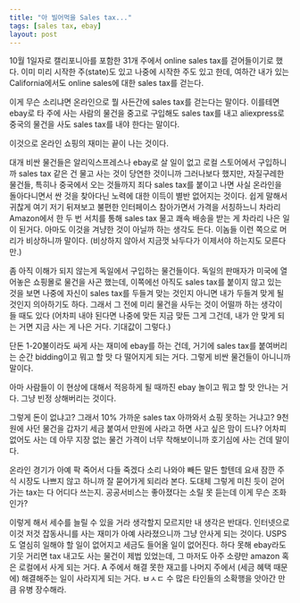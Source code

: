 ```yaml
---
title: "아 빌어먹을 Sales tax..."
tags: [sales tax, ebay]
layout: post
---
```


10월 1일자로 캘리포니아를 포함한 31개 주에서 online sales tax를 걷어들이기로 했다. 이미 미리 시작한 주(state)도 있고 나중에 시작한 주도 있고 한데, 여하간 내가 있는 California에서도 online sales에 대한 sales tax를 걷는다.

이게 무슨 소리냐면 온라인으로 뭘 사든간에 sales tax를 걷는다는 말이다. 이를테면 ebay로 타 주에 사는 사람의 물건을 중고로 구입해도 sales tax를 내고 aliexpress로 중국의 물건을 사도 sales tax를 내야 한다는 말이다.

이것으로 온라인 쇼핑의 재미는 끝이 나는 것이다. 

대개 비싼 물건들은 알리익스프레스나 ebay로 살 일이 없고 로컬 스토어에서 구입하니까 sales tax 같은 건 물고 사는 것이 당연한 것이니까 그러나보다 했지만, 자질구레한 물건들, 특히나 중국에서 오는 것들까지 죄다 sales tax를 붙이고 나면 사실 온라인을 돌아다니면서 싼 것을 찾아다닌 노력에 대한 이득이 별반 없어지는 것이다. 쉽게 말해서 귀찮게 여기 저기 뒤져보고 불편한 인터페이스 참아가면서 가격을 서칭하느니 차라리 Amazon에서 한 두 번 서치를 통해 sales tax 물고 쾌속 배송을 받는 게 차라리 나은 일이 된거다. 아마도 이것을 겨냥한 것이 아닐까 하는 생각도 든다. 이놈들 이런 쪽으로 머리가 비상하니까 말이다. (비상하지 않아서 지금껏 놔두다가 이제서야 하는지도 모른다만.)

좀 아직 이해가 되지 않는게 독일에서 구입하는 물건들이다. 독일의 판매자가 미국에 열어놓은 쇼핑몰로 물건을 사곤 했는데, 이쪽에선 아직도 sales tax를 붙이지 않고 있는 것을 보면 나중에 자신이 sales tax를 두들겨 맞는 것인지 아니면 내가 두들겨 맞게 될 것인지 의아하기도 하다. 그래서 그 전에 미리 물건을 사두는 것이 어떨까 하는 생각이 들 때도 있다 (어차피 내야 된다면 나중에 맞든 지금 맞든 그게 그건데, 내가 안 맞게 되는 거면 지금 사는 게 나은 거다. 기대값이 그렇다.)

단돈 1-20불이라도 싸게 사는 재미에 ebay를 하는 건데, 거기에 sales tax를 붙여버리는 순간 bidding이고 뭐고 할 맛 다 떨어지게 되는 거다. 그렇게 비싼 물건들이 아니니까 말이다.

아마 사람들이 이 현상에 대해서 적응하게 될 때까진 ebay 놀이고 뭐고 할 맛 안나는 거다. 그냥 빈정 상해버리는 것이다. 

그렇게 돈이 없냐고? 그래서 10% 가까운 sales tax 아까와서 쇼핑 못하는 거냐고? 9천원에 사던 물건을 갑자기 세금 붙여서 만원에 사라고 하면 사고 싶은 맘이 드나? 어차피 없어도 사는 데 아무 지장 없는 물건 가격이 너무 착해보이니까 호기심에 사는 건데 말이다. 

온라인 경기가 아예 팍 죽어서 다들 죽겠다 소리 나와야 빼든 말든 할텐데 요새 잠깐 주식 시장도 나쁘지 않고 하니까 잘 묻어가게 되리라 본다. 도대체 그렇게 미친 듯이 걷어가는 tax는 다 어디다 쓰는지. 공공서비스는 좋아졌다는 소릴 못 듣는데 이게 무슨 조화인가?

이렇게 해서 세수를 늘릴 수 있을 거라 생각할지 모르지만 내 생각은 반대다. 인터넷으로 이것 저것 잡동사니를 사는 재미가 아예 사라졌으니까 그냥 안사게 되는 것이다. USPS도 열심히 일해야 할 일이 없어지고 세금도 들어올 일이 없어진다. 하다 못해 ebay라도 기웃 거리면 tax 내고도 사는 물건이 제법 있었는데, 그 마저도 아주 소량만 amazon 혹은 로컬에서 사게 되는 거다. A 주에서 해결 못한 재고를 나머지 주에서 (세금 혜택 때문에) 해결해주는 일이 사라지게 되는 거다. ㅂㅅㄷ 수 많은 타인들의 소확행을 앗아간 만큼 유병 장수해라. 